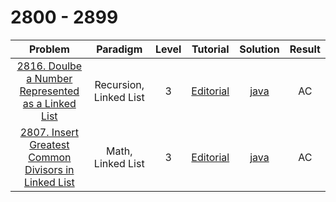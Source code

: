 # 2800 - 2899

|                                                                Problem                                                                |        Paradigm        | Level |                                               Tutorial                                               |                              Solution                              | Result |
| :-----------------------------------------------------------------------------------------------------------------------------------: | :--------------------: | :---: | :--------------------------------------------------------------------------------------------------: | :----------------------------------------------------------------: | :----: |
|   [2816. Doulbe a Number Represented as a Linked List](https://leetcode.com/problems/double-a-number-represented-as-a-linked-list/)   | Recursion, Linked List |   3   |  [Editorial](https://leetcode.com/problems/double-a-number-represented-as-a-linked-list/editorial/)  |  [java](./2816_Double_a_Number_Represented_as_a_Linked_List.java)  |   AC   |
| [2807. Insert Greatest Common Divisors in Linked List](https://leetcode.com/problems/insert-greatest-common-divisors-in-linked-list/) |   Math, Linked List    |   3   | [Editorial](https://leetcode.com/problems/insert-greatest-common-divisors-in-linked-list/editorial/) | [java](./2807_Insert_Greatest_Common_Divisors_in_Linked_List.java) |   AC   |
